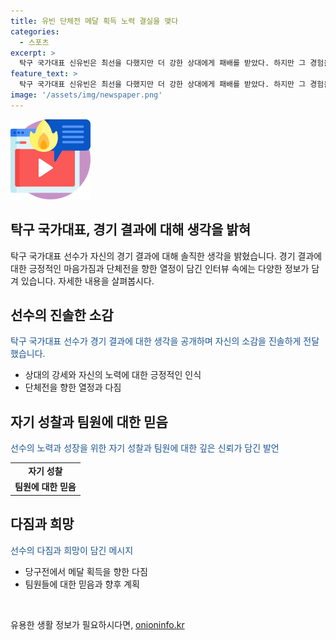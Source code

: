 ```yaml
---
title: 유빈 단체전 메달 획득 노력 결실을 맺다
categories:
  - 스포츠
excerpt: >
  탁구 국가대표 신유빈은 최선을 다했지만 더 강한 상대에게 패배를 받았다. 하지만 그 경험을 통해 배움을 얻고, 팀원들과 함께 메달 획득을 위해 최선을 다할 것이라고 다짐했다.
feature_text: >
  탁구 국가대표 신유빈은 최선을 다했지만 더 강한 상대에게 패배를 받았다. 하지만 그 경험을 통해 배움을 얻고, 팀원들과 함께 메달 획득을 위해 최선을 다할 것이라고 다짐했다.
image: '/assets/img/newspaper.png'
---
```


<p><img src="/assets/img/news.png" alt="rentncar 속보" /></p>

<h2>탁구 국가대표, 경기 결과에 대해 생각을 밝혀</h2>

<p data-ke-size="size16">탁구 국가대표 선수가 자신의 경기 결과에 대해 솔직한 생각을 밝혔습니다. 경기 결과에 대한 긍정적인 마음가짐과 단체전을 향한 열정이 담긴 인터뷰 속에는 다양한 정보가 담겨 있습니다. 자세한 내용을 살펴봅시다.</p>

<h2 data-ke-size="size26">선수의 진솔한 소감</h2>

<p><span style="color: #1a5490;">탁구 국가대표 선수가 경기 결과에 대한 생각을 공개하며 자신의 소감을 진솔하게 전달했습니다.</span></p>

<ul>
  <li>상대의 강세와 자신의 노력에 대한 긍정적인 인식</li>
  <li>단체전을 향한 열정과 다짐</li>
</ul>

<h2 data-ke-size="size26">자기 성찰과 팀원에 대한 믿음</h2>

<p><span style="color: #1a5490;">선수의 노력과 성장을 위한 자기 성찰과 팀원에 대한 깊은 신뢰가 담긴 발언</span></p>

<table>
  <tr><td style="text-align: center; height: 17px;"><b>자기 성찰</b></td></tr>
  <tr><td style="text-align: center; height: 17px;"><b>팀원에 대한 믿음</b></td></tr>
</table>

<h2 data-ke-size="size26">다짐과 희망</h2>

<p><span style="color: #1a5490;">선수의 다짐과 희망이 담긴 메시지</span></p>

<ul>
  <li>당구전에서 메달 획득을 향한 다짐</li>
  <li>팀원들에 대한 믿음과 향후 계획</li>
</ul>

<p data-ke-size="size16">&nbsp;</p>
유용한 생활 정보가 필요하시다면, <a href="https://onioninfo.kr" rel="dofollow">onioninfo.kr</a>


